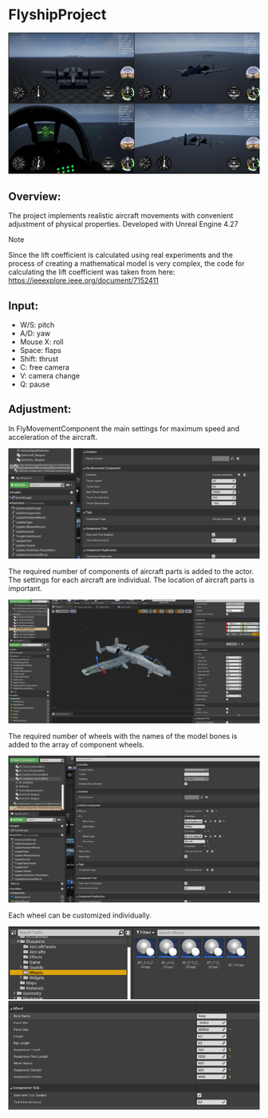 # FlyshipProject
<div id="header" align="center">
  <img src="/Photos/Preview.png"/>
</div>

## Overview:
The project implements realistic aircraft movements with convenient adjustment of physical properties.
Developed with Unreal Engine 4.27

> [!NOTE]
> Since the lift coefficient is calculated using real experiments and the process of creating a mathematical model is very complex, the code for calculating the lift coefficient was taken from here:
> https://ieeexplore.ieee.org/document/7152411

## Input:
- W/S: pitch
- A/D: yaw
- Mouse X: roll
- Space: flaps
- Shift: thrust
- C: free camera
- V: camera change
- Q: pause

## Adjustment:
In FlyMovementComponent the main settings for maximum speed and acceleration of the aircraft. 

<div id="header" align="center">
  <img src="/Photos/FlyComponentSettings.png"/>
</div>

The required number of components of aircraft parts is added to the actor. The settings for each aircraft are individual.
The location of aircraft parts is important.

<div id="header" align="center">
  <img src="/Photos/SurfaceWind.png""/>
</div>

The required number of wheels with the names of the model bones is added to the array of component wheels.

<div id="header" align="center">
  <img src="/Photos/Wheels.png""/>
</div>

Each wheel can be customized individually.

<div id="header" align="center">
  <img src="/Photos/Wheels_1.png""/>
</div>
<div id="header" align="center">
  <img src="/Photos/Wheels_2.png""/>
</div>
